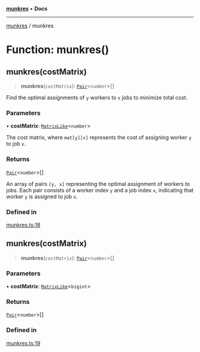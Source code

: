 [**munkres**](../README.md) • **Docs**

***

[munkres](../globals.md) / munkres

# Function: munkres()

## munkres(costMatrix)

> **munkres**(`costMatrix`): [`Pair`](../type-aliases/Pair.md)\<`number`\>[]

Find the optimal assignments of `y` workers to `x` jobs to
minimize total cost.

### Parameters

• **costMatrix**: [`MatrixLike`](../type-aliases/MatrixLike.md)\<`number`\>

The cost matrix, where `mat[y][x]` represents the cost
of assigning worker `y` to job `x`.

### Returns

[`Pair`](../type-aliases/Pair.md)\<`number`\>[]

An array of pairs `[y, x]` representing the optimal assignment
of workers to jobs. Each pair consists of a worker index `y` and a job
index `x`, indicating that worker `y` is assigned to job `x`.

### Defined in

[munkres.ts:18](https://github.com/havelessbemore/munkres/blob/1a41104a2d067b3df1a0b5e9aecaaada88bbf79b/src/munkres.ts#L18)

## munkres(costMatrix)

> **munkres**(`costMatrix`): [`Pair`](../type-aliases/Pair.md)\<`number`\>[]

### Parameters

• **costMatrix**: [`MatrixLike`](../type-aliases/MatrixLike.md)\<`bigint`\>

### Returns

[`Pair`](../type-aliases/Pair.md)\<`number`\>[]

### Defined in

[munkres.ts:19](https://github.com/havelessbemore/munkres/blob/1a41104a2d067b3df1a0b5e9aecaaada88bbf79b/src/munkres.ts#L19)
